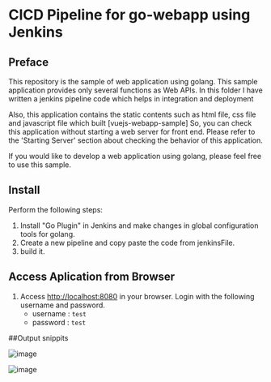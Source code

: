 # CICD Pipeline for go-webapp using Jenkins 



## Preface
This repository is the sample of web application using golang.
This sample application provides only several functions as Web APIs.
In this folder I have written a jenkins pipeline code which helps in integration and deployment 

Also, this application contains the static contents such as html file, css file and javascript file which built [vuejs-webapp-sample]
So, you can check this application without starting a web server for front end.
Please refer to the 'Starting Server' section about checking the behavior of this application.

If you would like to develop a web application using golang, please feel free to use this sample.

## Install
Perform the following steps:
1. Install "Go Plugin" in Jenkins and make changes in global configuration tools for golang. 
1. Create a new pipeline and copy paste the code from jenkinsFile. 
1. build it.  

## Access Aplication from Browser
1. Access [http://localhost:8080](http://localhost:8080) in your browser.
    Login with the following username and password.
    - username : ``test``
    - password : ``test``

##Output snippits

![image](https://user-images.githubusercontent.com/56182370/231826560-8d1f9e2e-6bcf-4ac5-8483-3d020ef4e84f.png)


![image](https://user-images.githubusercontent.com/56182370/231827401-a9e2150d-be37-497c-8576-52647e9f5bec.png)

